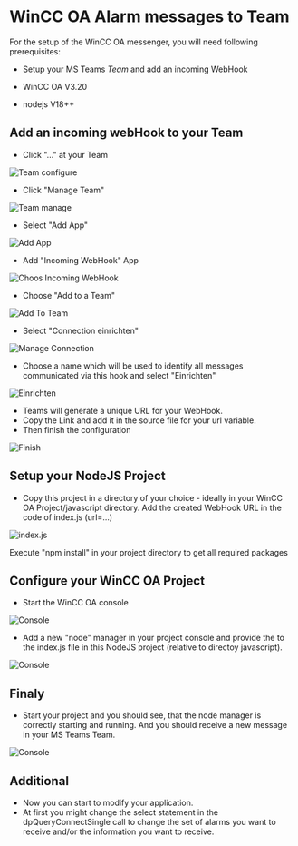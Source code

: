 # WinCC OA Alarm messages to Team
For the setup of the WinCC OA messenger, you will need following prerequisites:
* Setup your MS Teams _Team_ and add an incoming WebHook

* WinCC OA V3.20
* nodejs V18++
## Add an incoming webHook to your Team
* Click "..." at your Team

![Team configure](ReadMe/TeamsKanaele1.png)
* Click "Manage Team"

![Team manage](ReadMe/TeamsKanaele2.png)
* Select "Add App"

![Add App](ReadMe/TeamsKanaele3.png)
* Add "Incoming WebHook" App

![Choos Incoming WebHook](ReadMe/TeamsKanaele4.png)
* Choose "Add to a Team"

![Add To Team](ReadMe/TeamsKanaele5.png)
* Select "Connection einrichten"

![Manage Connection](ReadMe/TeamsKanaele6.png)
* Choose a name which will be used to identify all messages communicated via this hook and select "Einrichten"

![Einrichten](ReadMe/TeamsKanaele7.png)
* Teams will generate a unique URL for your WebHook.
* Copy the Link and add it in the source file for your url variable.
* Then finish the configuration

![Finish](ReadMe/TeamsKanaele8.png)
## Setup your NodeJS Project
* Copy this project in a directory of your choice - ideally in your WinCC OA Project/javascript directory.
Add the created WebHook URL in the code of index.js (url=...)

![index.js](ReadMe/NodeJS1.png)

Execute "npm install" in your project directory to get all required packages

## Configure your WinCC OA Project
* Start the WinCC OA console

![Console](ReadMe/Console.png)

* Add a new "node" manager in your project console and provide the to the index.js file in this NodeJS project (relative to directoy javascript).

![Console](ReadMe/Console2.png)

## Finaly
* Start your project and you should see, that the node manager is correctly starting and running.
And you should receive a new message in your MS Teams Team.

![Console](ReadMe/TeamsResult.png)

## Additional
* Now you can start to modify your application.
* At first you might change the select statement in the dpQueryConnectSingle call to change the set of alarms you want to receive and/or the information you want to receive.